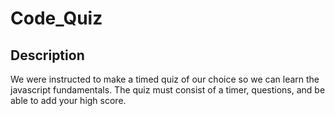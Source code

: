 # Code_Quiz

## Description
We were instructed to make a timed quiz of our choice so we can learn the javascript fundamentals. The quiz must consist of a timer, questions, and be able to add your high score. 